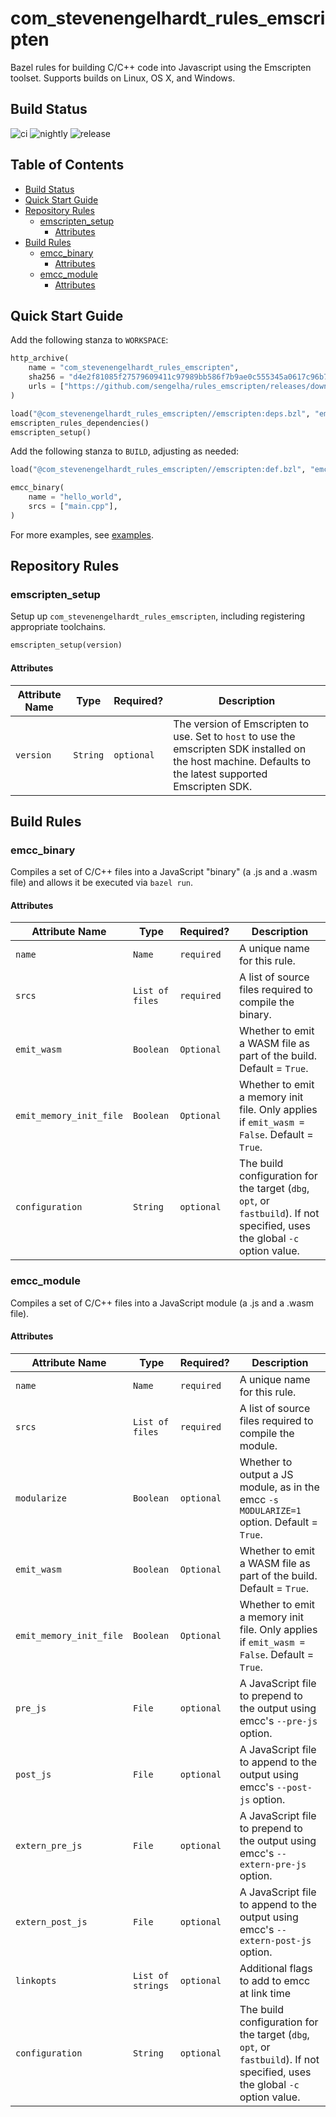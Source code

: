<!-- omit in toc -->
# com_stevenengelhardt_rules_emscripten

Bazel rules for building C/C++ code into Javascript using the
Emscripten toolset.  Supports builds on Linux, OS X, and
Windows.

## Build Status

![ci](https://github.com/sengelha/rules_emscripten/actions/workflows/ci.yml/badge.svg?branch=main)
![nightly](https://github.com/sengelha/rules_emscripten/actions/workflows/nightly.yml/badge.svg?branch=main)
![release](https://github.com/sengelha/rules_emscripten/actions/workflows/release.yml/badge.svg)

<!-- omit in toc -->
## Table of Contents

- [Build Status](#build-status)
- [Quick Start Guide](#quick-start-guide)
- [Repository Rules](#repository-rules)
  - [emscripten_setup](#emscripten_setup)
    - [Attributes](#attributes)
- [Build Rules](#build-rules)
  - [emcc_binary](#emcc_binary)
    - [Attributes](#attributes-1)
  - [emcc_module](#emcc_module)
    - [Attributes](#attributes-2)

## Quick Start Guide

Add the following stanza to `WORKSPACE`:

```python
http_archive(
    name = "com_stevenengelhardt_rules_emscripten",
    sha256 = "d4e2f81085f27579609411c97989bb586f7b9ae0c555345a0617c96b7d1aa47e",
    urls = ["https://github.com/sengelha/rules_emscripten/releases/download/v1.5.2/rules_emscripten-1.5.2.zip"],
)

load("@com_stevenengelhardt_rules_emscripten//emscripten:deps.bzl", "emscripten_rules_dependencies", "emscripten_setup")
emscripten_rules_dependencies()
emscripten_setup()
```

Add the following stanza to `BUILD`, adjusting as needed:

```python
load("@com_stevenengelhardt_rules_emscripten//emscripten:def.bzl", "emcc_binary")

emcc_binary(
    name = "hello_world",
    srcs = ["main.cpp"],
)
```

For more examples, see [examples](examples).

## Repository Rules

### emscripten_setup

Setup up `com_stevenengelhardt_rules_emscripten`, including registering appropriate toolchains.

```python
emscripten_setup(version)
```

#### Attributes

| Attribute Name | Type     | Required?  | Description                                                                                                                                                 |
| -------------- | -------- | ---------- | ----------------------------------------------------------------------------------------------------------------------------------------------------------- |
| `version`      | `String` | `optional` | The version of Emscripten to use.  Set to `host` to use the emscripten SDK installed on the host machine.  Defaults to the latest supported Emscripten SDK. |

## Build Rules

### emcc_binary

Compiles a set of C/C++ files into a JavaScript "binary" (a .js and a .wasm
file) and allows it be executed via `bazel run`.

#### Attributes

| Attribute Name          | Type            | Required?  | Description                                                                                                                  |
| ----------------------- | --------------- | ---------- | ---------------------------------------------------------------------------------------------------------------------------- |
| `name`                  | `Name`          | `required` | A unique name for this rule.                                                                                                 |
| `srcs`                  | `List of files` | `required` | A list of source files required to compile the binary.                                                                       |
| `emit_wasm`             | `Boolean`       | `Optional` | Whether to emit a WASM file as part of the build.  Default = `True`.                                                         |
| `emit_memory_init_file` | `Boolean`       | `Optional` | Whether to emit a memory init file.  Only applies if `emit_wasm = False`.  Default = `True`.                                 |
| `configuration`         | `String`        | `optional` | The build configuration for the target (`dbg`, `opt`, or `fastbuild`).  If not specified, uses the global `-c` option value. |

### emcc_module

Compiles a set of C/C++ files into a JavaScript module (a .js and a .wasm
file).

#### Attributes

| Attribute Name          | Type              | Required?  | Description                                                                                                                  |
| ----------------------- | ----------------- | ---------- | ---------------------------------------------------------------------------------------------------------------------------- |
| `name`                  | `Name`            | `required` | A unique name for this rule.                                                                                                 |
| `srcs`                  | `List of files`   | `required` | A list of source files required to compile the module.                                                                       |
| `modularize`            | `Boolean`         | `optional` | Whether to output a JS module, as in the emcc `-s MODULARIZE=1` option.  Default = `True`.                                   |
| `emit_wasm`             | `Boolean`         | `Optional` | Whether to emit a WASM file as part of the build.  Default = `True`.                                                         |
| `emit_memory_init_file` | `Boolean`         | `Optional` | Whether to emit a memory init file.  Only applies if `emit_wasm = False`.  Default = `True`.                                 |
| `pre_js`                | `File`            | `optional` | A JavaScript file to prepend to the output using emcc's `--pre-js` option.                                                   |
| `post_js`               | `File`            | `optional` | A JavaScript file to append to the output using emcc's `--post-js` option.                                                   |
| `extern_pre_js`         | `File`            | `optional` | A JavaScript file to prepend to the output using emcc's `--extern-pre-js` option.                                            |
| `extern_post_js`        | `File`            | `optional` | A JavaScript file to append to the output using emcc's `--extern-post-js` option.                                            |
| `linkopts`              | `List of strings` | `optional` | Additional flags to add to emcc at link time                                                                                 |
| `configuration`         | `String`          | `optional` | The build configuration for the target (`dbg`, `opt`, or `fastbuild`).  If not specified, uses the global `-c` option value. |
